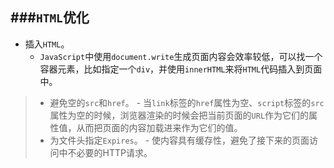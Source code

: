 ###`HTML`优化
----------
> 
- 插入`HTML`。
	- `JavaScript`中使用`document.write`生成页面内容会效率较低，可以找一个容器元素，比如指定一个`div`，并使用`innerHTML`来将`HTML`代码插入到页面中。
> - 避免空的`src`和`href`。
	- 当`link`标签的`href`属性为空、`script`标签的`src`属性为空的时候，浏览器渲染的时候会把当前页面的`URL`作为它们的属性值，从而把页面的内容加载进来作为它们的值。
> - 为文件头指定`Expires`。
	- 使内容具有缓存性，避免了接下来的页面访问中不必要的HTTP请求。